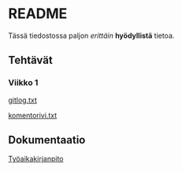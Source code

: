 # README
Tässä tiedostossa paljon *erittäin* **hyödyllistä** tietoa.

## Tehtävät

### Viikko 1
[gitlog.txt](https://github.com/pprepu/ot-harjoitustyo/blob/master/laskarit/viikko1/gitlog.txt)

[komentorivi.txt](https://github.com/pprepu/ot-harjoitustyo/blob/master/laskarit/viikko1/komentorivi.txt)

## Dokumentaatio

[Työaikakirjanpito](https://github.com/pprepu/ot-harjoitustyo/blob/master/dokumentaatio/tyoaikakirjanpito.md)
